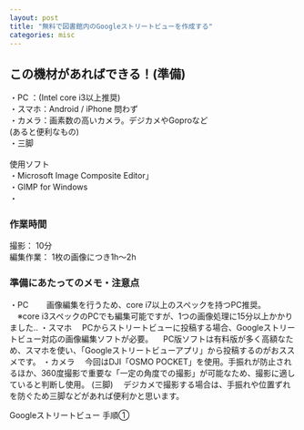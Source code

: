 ```yaml
---
layout: post
title: "無料で図書館内のGoogleストリートビューを作成する"
categories: misc
---
```


<div align="left">
<h2>この機材があればできる！(準備)</h2>
・PC ：(Intel core i3以上推奨)<br>
・スマホ：Android / iPhone 問わず<br>
・カメラ：画素数の高いカメラ。デジカメやGoproなど<br>
(あると便利なもの)<br>
・三脚<br><br>
使用ソフト<br>
・Microsoft Image Composite Editor」<br>
・GIMP for Windows<br>
・　　　<br>

<h3>作業時間</h3>
撮影： 10分<br>
編集作業： 1枚の画像につき1h～2h<br>
<h3>準備にあたってのメモ・注意点</h3>
・PC　
　画像編集を行うため、core i7以上のスペックを持つPC推奨。
　※core i3スペックのPCでも編集可能ですが、1つの画像処理に15分以上かかりました..
・スマホ
　PCからストリートビューに投稿する場合、Googleストリートビュー対応の画像編集ソフトが必要。
　PC版ソフトは有料版が多く高額なため、スマホを使い、「Googleストリートビューアプリ」から投稿するのがおススメです。
・カメラ
　今回はDJI「OSMO POCKET」を使用。手振れが防止されるほか、360度撮影で重要な「一定の角度での撮影」が可能なため、撮影に適していると判断し使用。
(三脚)　
デジカメで撮影する場合は、手振れや位置ずれを防ぐため三脚などがあれば便利かと思います。
　

Googleストリートビュー
手順①　
</div>

